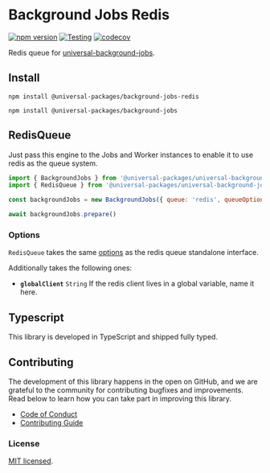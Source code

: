 # Background Jobs Redis

[![npm version](https://badge.fury.io/js/@universal-packages%2Fbackground-jobs-redis.svg)](https://www.npmjs.com/package/@universal-packages/background-jobs-redis)
[![Testing](https://github.com/universal-packages/universal-background-jobs-redis/actions/workflows/testing.yml/badge.svg)](https://github.com/universal-packages/universal-background-jobs-redis/actions/workflows/testing.yml)
[![codecov](https://codecov.io/gh/universal-packages/universal-background-jobs-redis/branch/main/graph/badge.svg?token=CXPJSN8IGL)](https://codecov.io/gh/universal-packages/universal-background-jobs-redis)

Redis queue for [universal-background-jobs](https://github.com/universal-packages/universal-background-jobs).

## Install

```shell
npm install @universal-packages/background-jobs-redis

npm install @universal-packages/background-jobs
```

## RedisQueue

Just pass this engine to the Jobs and Worker instances to enable it to use redis as the queue system.

```js
import { BackgroundJobs } from '@universal-packages/universal-background-jobs'
import { RedisQueue } from '@universal-packages/universal-background-jobs-redis'

const backgroundJobs = new BackgroundJobs({ queue: 'redis', queueOptions: { host: 'localhost' } })

await backgroundJobs.prepare()
```

### Options

`RedisQueue` takes the same [options](https://github.com/universal-packages/universal-redis-queue#options) as the redis queue standalone interface.

Additionally takes the following ones:

- **`globalClient`** `String`
  If the redis client lives in a global variable, name it here.

## Typescript

This library is developed in TypeScript and shipped fully typed.

## Contributing

The development of this library happens in the open on GitHub, and we are grateful to the community for contributing bugfixes and improvements. Read below to learn how you can take part in improving this library.

- [Code of Conduct](./CODE_OF_CONDUCT.md)
- [Contributing Guide](./CONTRIBUTING.md)

### License

[MIT licensed](./LICENSE).
